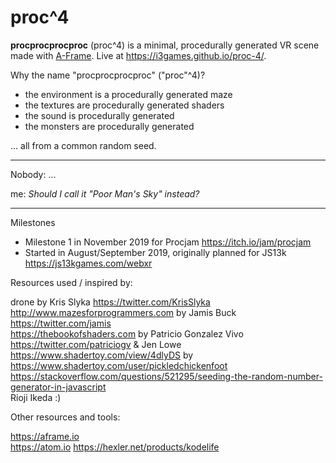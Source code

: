 # proc^4

**procprocprocproc** (proc^4) is a minimal, procedurally generated VR scene made with [A-Frame](https://aframe.io). Live at https://i3games.github.io/proc-4/.

Why the name "procprocprocproc" ("proc"^4)?

- the environment is a procedurally generated maze
- the textures are procedurally generated shaders
- the sound is procedurally generated
- the monsters are procedurally generated

... all from a common random seed.

---

Nobody: ...

me: _Should I call it "Poor Man's Sky" instead?_

---

Milestones

- Milestone 1 in November 2019 for Procjam https://itch.io/jam/procjam
- Started in August/September 2019, originally planned for JS13k https://js13kgames.com/webxr

Resources used / inspired by:

drone by Kris Slyka https://twitter.com/KrisSlyka  
http://www.mazesforprogrammers.com by Jamis Buck https://twitter.com/jamis  
https://thebookofshaders.com by Patricio Gonzalez Vivo https://twitter.com/patriciogv & Jen Lowe
https://www.shadertoy.com/view/4dlyDS by https://www.shadertoy.com/user/pickledchickenfoot  
https://stackoverflow.com/questions/521295/seeding-the-random-number-generator-in-javascript  
Rioji Ikeda :)

Other resources and tools:

https://aframe.io  
https://atom.io
https://hexler.net/products/kodelife
